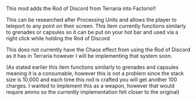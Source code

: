 This mod adds the Rod of Discord from Terraria into Factorio!!

This can be researched after Processing Units and allows the player to teleport to any point on their screen. This item currently functions similarly to grenades or capsules so it can be put on your hot bar and used via a right click while holding the Rod of Discord

This does not currently have the Chaos effect from using the Rod of Discord as it has in Terraria however I will be implementing that system soon.

(As stated earlier this item functions similarly to grenades and capsules meaning it is a consumable, however this is not a problem since the stack size is 10,000 and each time this rod is crafted you will get another 100 charges. I wanted to implement this as a weapon, however that would require ammo so the currently implementation felt closer to the original)
